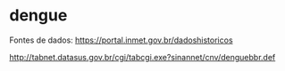 # dengue

Fontes de dados:
https://portal.inmet.gov.br/dadoshistoricos

http://tabnet.datasus.gov.br/cgi/tabcgi.exe?sinannet/cnv/denguebbr.def
